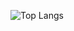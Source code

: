 ![Top Langs](https://github-readme-stats.vercel.app/api/top-langs/?username=nxx5xxx&layout=compact&theme=tokyonight)